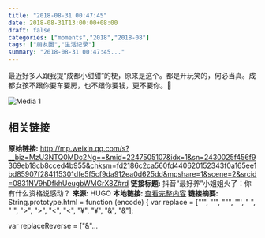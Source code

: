 ```yaml
---
title: "2018-08-31 00:47:45"
date: 2018-08-31T13:00:00+08:00
draft: false
categories: ["moments","2018","2018-08"]
tags: ["朋友圈","生活记录"]
summary: "2018-08-31 00:47:45..."
---
```


最近好多人跟我提“成都小甜甜”的梗，原来是这个。都是开玩笑的，何必当真。成都女孩不跟你要车要房，也不跟你要钱，更不要你。🙂

![Media 1](/Moments/photos/2018-08-31/201808310047450.jpg)

## 相关链接

**原始链接:** http://mp.weixin.qq.com/s?__biz=MzU3NTQ0MDc2Ng==&mid=2247505107&idx=1&sn=2430025f456f9369eb18cb8cced4b955&chksm=fd2186c2ca560fd440620152343f0a165ee1bd85907f284115301dfe5f5cf9da912ea0d625dd&mpshare=1&scene=2&srcid=0831NV9hDfkhUeugbWMGrX8Z#rd
**链接标题:** 抖音“最好养”小姐姐火了：你有什么资格说感动？
**来源:** HUGO
**本地链接:** [查看完整内容](/link_content/2018/08/2018-08-31-3/link_content/)
**链接摘要:** String.prototype.html = function (encode) {
  var replace = ["&#39;", "'", "&quot;", '"', "&nbsp;", " ", "&gt;", ">", "&lt;", "<", "&yen;", "¥", "&amp;", "&"];
 
 
 
 
 
  
  var replaceReverse = ["&"...

